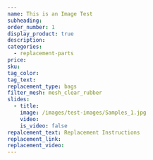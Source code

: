 ```yaml
---
name: This is an Image Test
subheading:
order_number: 1
display_product: true
description:
categories:
  - replacement-parts
price:
sku:
tag_color:
tag_text:
replacement_type: bags
filter_mesh: mesh_clear_rubber
slides:
  - title:
    image: /images/test-images/Samples_1.jpg
    video:
    is_video: false
repalcement_text: Replacement Instructions
replacement_link:
replacement_video:
---
```

